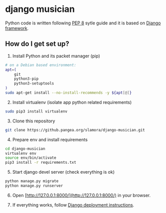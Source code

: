 # django musician
Python code is written following [PEP 8](https://www.python.org/dev/peps/pep-0008/) sytle guide and it is based on [Django framework](https://djangoproject.com).

## How do I get set up?

1. Install Python and its packet manager (pip) 
```bash
# on a Debian based environment:
apt=(
    git
    python3-pip
    python3-setuptools
)
sudo apt-get install --no-install-recommends -y ${apt[@]}

```

2. Install virtualenv (isolate app python related requirements)
```bash
sudo pip3 install virtualenv
```

3. Clone this repository
```bash
git clone https://github.pangea.org/slamora/django-musician.git
```

4. Prepare env and install requirements
```bash
cd django-musician
virtualenv env
source env/bin/activate
pip3 install -r requirements.txt
```
5. Start django devel server (check everything is ok)
```bash
python manage.py migrate
python manage.py runserver
```

6. Open [http://127.0.0.1:8000/](http://127.0.0.1:8000/) in your browser.

7. If everything works, follow [Django deployment instructions](https://docs.djangoproject.com/en/2.2/howto/deployment/).
